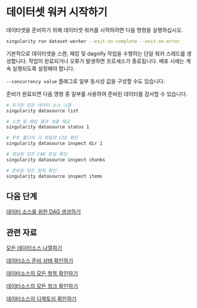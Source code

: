 # 데이터셋 워커 시작하기

데이터셋을 준비하기 위해 데이터셋 워커를 시작하려면 다음 명령을 실행하십시오.

```sh
singularity run dataset-worker --exit-on-complete --exit-on-error
```

기본적으로 데이터셋을 스캔, 패킹 및 dagnify 작업을 수행하는 단일 워커 스레드를 생성합니다. 작업이 완료되거나 오류가 발생하면 프로세스가 종료됩니다. 배포 시에는 계속 실행되도록 설정해야 합니다.

`--concurrency value` 플래그로 일부 동시성 값을 구성할 수도 있습니다.

준비가 완료되면 다음 명령 중 일부를 사용하여 준비된 데이터를 검사할 수 있습니다.

```sh
# 추가된 모든 데이터 소스 나열
singularity datasource list

# 스캔 및 패킹 결과 개괄 제공
singularity datasource status 1

# 루트 폴더의 각 파일의 CID 확인
singularity datasource inspect dir 1

# 생성된 모든 CAR 파일 확인
singularity datasource inspect chunks

# 준비된 모든 항목 확인
singularity datasource inspect items
```

## 다음 단계

[데이터 소스를 위한 DAG 생성하기](create-dag-for-the-data-source.md "mention")

## 관련 자료

[모든 데이터소스 나열하기](../cli-reference/datasource/list.md)

[데이터소스 준비 상태 확인하기](../cli-reference/datasource/status.md)

[데이터소스의 모든 항목 확인하기](../cli-reference/datasource/inspect/items.md)

[데이터소스의 모든 청크 확인하기](../cli-reference/datasource/inspect/chunks.md)

[데이터소스의 디렉토리 확인하기](../cli-reference/datasource/inspect/dir.md)